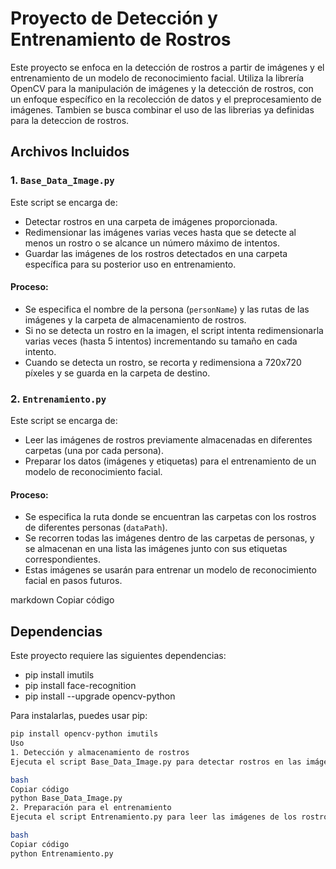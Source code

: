 # Proyecto de Detección y Entrenamiento de Rostros

Este proyecto se enfoca en la detección de rostros a partir de imágenes y el entrenamiento de un modelo de reconocimiento facial. Utiliza la librería OpenCV para la manipulación de imágenes y la detección de rostros, con un enfoque específico en la recolección de datos y el preprocesamiento de imágenes. Tambien se busca combinar el uso de las librerias ya definidas para la deteccion de rostros.

## Archivos Incluidos

### 1. `Base_Data_Image.py`
Este script se encarga de:
- Detectar rostros en una carpeta de imágenes proporcionada.
- Redimensionar las imágenes varias veces hasta que se detecte al menos un rostro o se alcance un número máximo de intentos.
- Guardar las imágenes de los rostros detectados en una carpeta específica para su posterior uso en entrenamiento.

#### Proceso:
- Se especifica el nombre de la persona (`personName`) y las rutas de las imágenes y la carpeta de almacenamiento de rostros.
- Si no se detecta un rostro en la imagen, el script intenta redimensionarla varias veces (hasta 5 intentos) incrementando su tamaño en cada intento.
- Cuando se detecta un rostro, se recorta y redimensiona a 720x720 píxeles y se guarda en la carpeta de destino.

### 2. `Entrenamiento.py`
Este script se encarga de:
- Leer las imágenes de rostros previamente almacenadas en diferentes carpetas (una por cada persona).
- Preparar los datos (imágenes y etiquetas) para el entrenamiento de un modelo de reconocimiento facial.

#### Proceso:
- Se especifica la ruta donde se encuentran las carpetas con los rostros de diferentes personas (`dataPath`).
- Se recorren todas las imágenes dentro de las carpetas de personas, y se almacenan en una lista las imágenes junto con sus etiquetas correspondientes.
- Estas imágenes se usarán para entrenar un modelo de reconocimiento facial en pasos futuros.


markdown
Copiar código

## Dependencias

Este proyecto requiere las siguientes dependencias:
- pip install imutils
- pip install face-recognition
- pip install --upgrade opencv-python

Para instalarlas, puedes usar pip:
```bash
pip install opencv-python imutils
Uso
1. Detección y almacenamiento de rostros
Ejecuta el script Base_Data_Image.py para detectar rostros en las imágenes de una carpeta y almacenarlos en la carpeta correspondiente para cada persona.

bash
Copiar código
python Base_Data_Image.py
2. Preparación para el entrenamiento
Ejecuta el script Entrenamiento.py para leer las imágenes de los rostros y preparar los datos para el entrenamiento.

bash
Copiar código
python Entrenamiento.py
